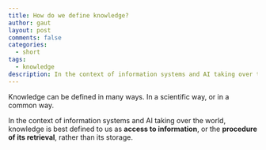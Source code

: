 ```yaml
---
title: How do we define knowledge?
author: gaut
layout: post
comments: false
categories:
  - short
tags:
  - knowledge
description: In the context of information systems and AI taking over the world, knowledge is best defined to us as access to information, or the procedure of its retrieval, rather than its storage.
---
```

Knowledge can be defined in many ways. In a scientific way, or in a common way.

In the context of information systems and AI taking over the world, knowledge is best defined to us as **access to information**, or the **procedure of its retrieval**, rather than its storage.


